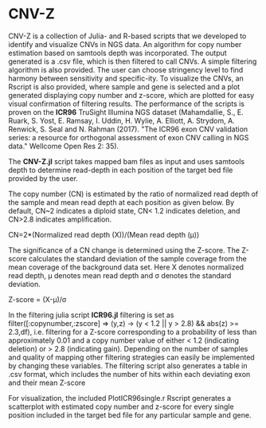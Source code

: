 # CNV-Z

CNV-Z is a collection of Julia- and R-based scripts that we developed to identify and visualize CNVs in NGS data. An algorithm for copy number estimation based on samtools depth was incorporated. The output generated is a .csv file, which is then filtered to call CNVs. A simple filtering algorithm is also provided. The user can choose stringency level to find harmony between sensitivity and specific-ity. To visualize the CNVs, an Rscript is also provided, where sample and gene is selected and a plot generated displaying copy number and z-score, which are plotted for easy visual confirmation of filtering results. The performance of the scripts is proven on the **ICR96** TruSight Illumina NGS dataset (Mahamdallie, S., E. Ruark, S. Yost, E. Ramsay, I. Uddin, H. Wylie, A. Elliott, A. Strydom, A. Renwick, S. Seal and N. Rahman (2017). "The ICR96 exon CNV validation series: a resource for orthogonal assessment of exon CNV calling in NGS data." Wellcome Open Res 2: 35). 

The **CNV-Z.jl** script takes mapped bam files as input and uses samtools depth to determine read-depth in each position of the target bed file provided by the user. 

The copy number (CN) is estimated by the ratio of normalized read depth of the sample and mean read depth at each position as given below. By default, CN~2 indicates a diploid state, CN< 1.2 indicates deletion, and CN>2.8 indicates amplification.

CN=2*(Normalized read depth (X))/(Mean read depth (μ))

The significance of a CN change is determined using the Z-score. The Z-score calculates the standard deviation of the sample coverage from the mean coverage of the background data set. Here X denotes normalized read depth, µ denotes mean read depth and σ denotes the standard deviation.

Z-score =   (X-µ)/σ 

In the filtering julia script **ICR96.jl** filtering is set as filter([:copynumber,:zscore] => (y,z) -> (y < 1.2 || y > 2.8) && abs(z) >= 2.3,df), i.e. filtering for a Z-score corresponding to a probability of less than approximately 0.01 and a copy number value of either < 1.2 (indicating deletion) or > 2.8 (indicating gain). Depending on the number of samples and quality of mapping other filtering strategies can easily be implemented by changing these variables. The filtering script also generates a table in .csv format, which includes the number of hits within each deviating exon and their mean Z-score

For visualization, the included PlotICR96single.r Rscript generates a scatterplot with estimated copy number and z-score for every single position included in the target bed file for any particular sample and gene. 

